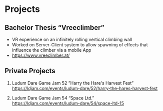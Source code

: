# Projects

## Bachelor Thesis “Vreeclimber” 
- VR experience on an infinitely rolling vertical climbing wall
- Worked on Server-Client system to allow spawning of effects that influence the climber via a mobile App
- https://www.vreeclimber.at/

## Private Projects
1. Ludum Dare Game Jam 52 ”Harry the Hare's Harvest Fest” 
  https://ldjam.com/events/ludum-dare/52/harry-the-hares-harvest-fest

2. Ludum Dare Game Jam 54 “Space Ltd.”
  https://ldjam.com/events/ludum-dare/54/space-ltd-15
